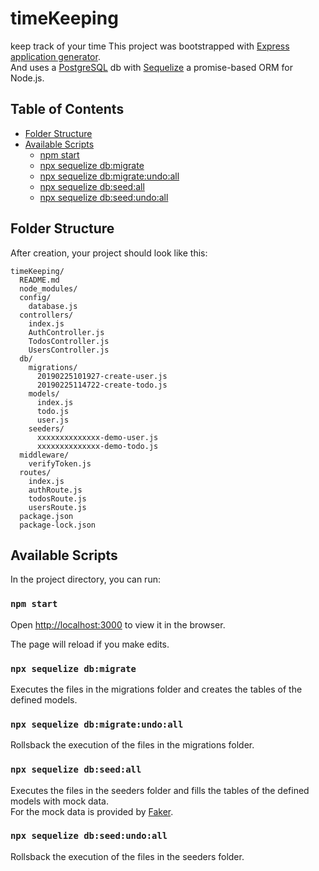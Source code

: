 # timeKeeping
keep track of your time
This project was bootstrapped with [Express application generator](https://expressjs.com/en/starter/generator.html).<br>
And uses a [PostgreSQL](https://www.postgresql.org/) db with [Sequelize](http://docs.sequelizejs.com/) a promise-based ORM for Node.js.

## Table of Contents
- [Folder Structure](#folder-structure)
- [Available Scripts](#available-scripts)
  - [npm start](#npm-start)
  - [npx sequelize db:migrate](#npx-sequelize-dbmigrate)
  - [npx sequelize db:migrate:undo:all](#npx-sequelize-dbmigrateundoall)
  - [npx sequelize db:seed:all](#npx-sequelize-dbseedall)
  - [npx sequelize db:seed:undo:all](#npx-sequelize-dbseedundoall)
  
## Folder Structure

After creation, your project should look like this:

```
timeKeeping/
  README.md
  node_modules/
  config/
    database.js
  controllers/
    index.js
    AuthController.js
    TodosController.js
    UsersController.js
  db/
    migrations/
      20190225101927-create-user.js
      20190225114722-create-todo.js
    models/
      index.js
      todo.js
      user.js
    seeders/
      xxxxxxxxxxxxxx-demo-user.js
      xxxxxxxxxxxxxx-demo-todo.js
  middleware/
    verifyToken.js
  routes/
    index.js
    authRoute.js
    todosRoute.js
    usersRoute.js
  package.json
  package-lock.json
```

## Available Scripts

In the project directory, you can run:

### `npm start`

Open [http://localhost:3000](http://localhost:3000) to view it in the browser.

The page will reload if you make edits.

### `npx sequelize db:migrate`

Executes the files in the migrations folder and creates the tables of the defined models.

### `npx sequelize db:migrate:undo:all`

Rollsback the execution of the files in the migrations folder.

### `npx sequelize db:seed:all`

Executes the files in the seeders folder and fills the tables of the defined models with mock data.<br>
For the mock data is provided by [Faker](https://github.com/marak/Faker.js/).

### `npx sequelize db:seed:undo:all`

Rollsback the execution of the files in the seeders folder.
